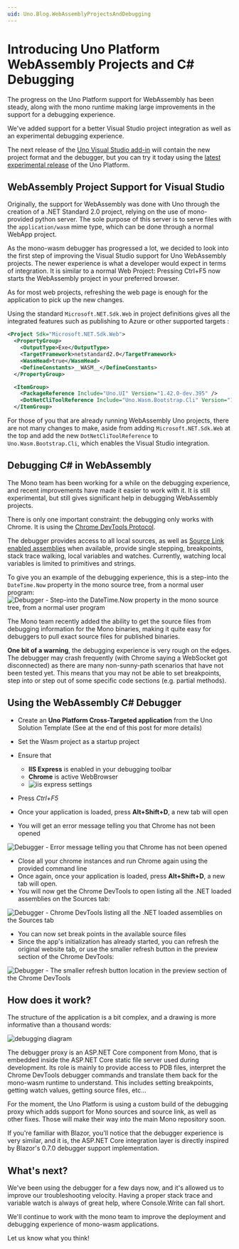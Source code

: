 ```yaml
---
uid: Uno.Blog.WebAssemblyProjectsAndDebugging
---
```


# Introducing Uno Platform WebAssembly Projects and C# Debugging

The progress on the Uno Platform support for WebAssembly has been steady, along with the mono runtime making large improvements in the support for a debugging experience.

We've added support for a better Visual Studio project integration as well as an experimental debugging experience.

The next release of the [Uno Visual Studio add-in](https://marketplace.visualstudio.com/items?itemName=unoplatform.uno-platform-addin-2022) will contain the new project format and the debugger, but you can try it today using the [latest experimental release](https://github.com/unoplatform/uno/releases) of the Uno Platform.

## WebAssembly Project Support for Visual Studio

Originally, the support for WebAssembly was done with Uno through the creation of a .NET Standard 2.0 project, relying on the use of mono-provided python server. The sole purpose of this server is to serve files with the `application/wasm` mime type, which can be done through a normal WebApp project.

As the mono-wasm debugger has progressed a lot, we decided to look into the first step of improving the Visual Studio support for Uno WebAssembly projects. The newer experience is what a developer would expect in terms of integration. It is similar to a normal Web Project: Pressing Ctrl+F5 now starts the WebAssembly project in your preferred browser.

As for most web projects, refreshing the web page is enough for the application to pick up the new changes.

Using the standard `Microsoft.NET.Sdk.Web` in project definitions gives all the integrated features such as publishing to Azure or other supported targets :

```xml
<Project Sdk="Microsoft.NET.Sdk.Web">
  <PropertyGroup>
    <OutputType>Exe</OutputType>
    <TargetFramework>netstandard2.0</TargetFramework>
    <WasmHead>true</WasmHead>
    <DefineConstants>__WASM__</DefineConstants>
  </PropertyGroup>

  <ItemGroup>
    <PackageReference Include="Uno.UI" Version="1.42.0-dev.395" />
    <DotNetCliToolReference Include="Uno.Wasm.Bootstrap.Cli" Version="1.0.0-dev.112" />
  </ItemGroup>
```

For those of you that are already running WebAssembly Uno projects, there are not many changes to make, aside from adding `Microsoft.NET.Sdk.Web` at the top and add the new `DotNetCliToolReference` to `Uno.Wasm.Bootstrap.Cli`, which enables the Visual Studio integration.

## Debugging C# in WebAssembly

The Mono team has been working for a while on the debugging experience, and recent improvements have made it easier to work with it. It is still experimental, but still gives significant help in debugging WebAssembly projects.

There is only one important constraint: the debugging only works with Chrome. It is using the [Chrome DevTools Protocol](https://chromedevtools.github.io/devtools-protocol/).

The debugger provides access to all local sources, as well as [Source Link enabled assemblies](https://docs.microsoft.com/en-us/dotnet/standard/library-guidance/sourcelink) when available, provide single stepping, breakpoints, stack trace walking, local variables and watches. Currently, watching local variables is limited to primitives and strings.

To give you an example of the debugging experience, this is a step-into the `DateTime.Now` property in the mono source tree, from a normal user program:
 ![Debugger - Step-into the `DateTime.Now` property in the mono source tree, from a normal user program](Assets/201901-debugger-step-04.png)

The Mono team recently added the ability to get the source files from debugging information for the Mono binaries, making it quite easy for debuggers to pull exact source files for published binaries.

**One bit of a warning**, the debugging experience is very rough on the edges. The debugger may crash frequently (with Chrome saying a WebSocket got disconnected) as there are many non-sunny-path scenarios that have not been tested yet. This means that you may not be able to set breakpoints, step into or step out of some specific code sections (e.g. partial methods).

## Using the WebAssembly C# Debugger

- Create an **Uno Platform Cross-Targeted application** from the Uno Solution Template (See at the end of this post for more details)
- Set the Wasm project as a startup project
- Ensure that
  - **IIS Express** is enabled in your debugging toolbar
  - **Chrome** is active WebBrowser
  - ![iis express settings](Assets/201901-debugging-iis-express.png)

- Press *Ctrl+F5*
- Once your application is loaded, press **Alt+Shift+D**, a new tab will open
- You will get an error message telling you that Chrome has not been opened

![Debugger - Error message telling you that Chrome has not been opened](Assets/201901-debugger-step-01.png)

-  Close all your chrome instances and run Chrome again using the provided command line
-  Once again, once your application is loaded, press **Alt+Shift+D**, a new tab will open.
- You will now get the Chrome DevTools to open listing all the .NET loaded assemblies on the Sources tab:

![Debugger - Chrome DevTools listing all the .NET loaded assemblies on the Sources tab](Assets/201901-debugger-step-02.png)

- You can now set break points in the available source files
- Since the app's initialization has already started, you can refresh the original website tab, or use the smaller refresh button in the preview section of the Chrome DevTools:

![Debugger - The smaller refresh button location in the preview section of the Chrome DevTools](Assets/201901-debugger-step-03.png)

## How does it work?

The structure of the application is a bit complex, and a drawing is more informative than a thousand words:

![debugging diagram](Assets/201901-debugger-structure-01.png)

The debugger proxy is an ASP.NET Core component from Mono, that is embedded inside the ASP.NET Core static file server used during development. Its role is mainly to provide access to PDB files, interpret the Chrome DevTools debugger commands and translate them back for the mono-wasm runtime to understand. This includes setting breakpoints, getting watch values, getting source files, etc...

For the moment, the Uno Platform is using a custom build of the debugging proxy which adds support for Mono sources and source link, as well as other fixes. Those will make their way into the main Mono repository soon.

If you're familiar with Blazor, you'll notice that the debugger experience is very similar, and it is, the ASP.NET Core integration layer is directly inspired by Blazor's 0.7.0 debugger support implementation.

## What's next?

We've been using the debugger for a few days now, and it's allowed us to improve our troubleshooting velocity. Having a proper stack trace and variable watch is always of great help, where Console.Write can fall short.

We'll continue to work with the mono team to improve the deployment and debugging experience of mono-wasm applications.

Let us know what you think!
